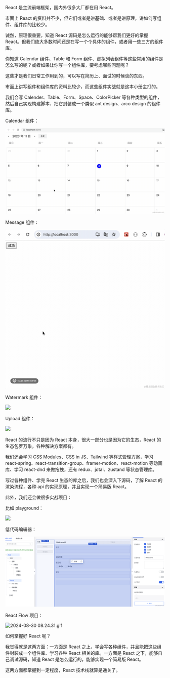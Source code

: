 React 是主流前端框架，国内外很多大厂都在用 React。

市面上 React 的资料并不少，但它们或者是讲基础、或者是讲原理，讲如何写组件、组件库的比较少。

诚然，原理很重要，知道 React 源码是怎么运行的能够帮我们更好的掌握 React。但我们绝大多数时间还是在写一个个具体的组件，或者用一些三方的组件库。

你知道 Calendar 组件、Table 和 Form 组件、虚拟列表组件等这些常用的组件是怎么写的呢？或者如果让你写一个组件库，要考虑哪些问题呢？

这些才是我们日常工作用到的，可以写在简历上、面试的时候谈的东西。

市面上讲写组件和组件库的资料比较少，而这些组件实战就是这本小册主打的。

我们会写 Calender、Table、Form、Space、ColorPicker 等各种类型的组件，然后自己实现构建脚本、把它封装成一个类似 ant design、arco design 的组件库。

Calendar 组件：

![](https://raw.githubusercontent.com/star8085/picture/main/images/2025/react通过秘籍/1737549298037-fc321f45d0eb4c41b9370dcc1b9f2162tplv-k3u1fbpfcp-jj-mark0000q75.imagew2156h1158s228529egiff32bfdfdfd)

Message 组件：

![](https://raw.githubusercontent.com/star8085/picture/main/images/2025/react通过秘籍/1737549301478-23725f6715f9461f859402de7ffb3660tplv-k3u1fbpfcp-jj-mark0000q75.imagew1272h1266s387654egiff70bfefefe)

Watermark 组件：

![](https://raw.githubusercontent.com/star8085/picture/main/images/2025/react通过秘籍/1737549308620-9c61ea9bda874c68a65280b11703cd6dtplv-k3u1fbpfcp-jj-mark0000q75.imagew2656h1438s3083503egiff39bfdfdfd)

Upload 组件：

![](https://raw.githubusercontent.com/star8085/picture/main/images/2025/react通过秘籍/1737549318215-66ed4f7cfe6342f88810fd972562d1a6tplv-k3u1fbpfcp-jj-mark0000q75.imagew1330h874s466120egiff41bfcfcfc)

React 的流行不只是因为 React 本身，很大一部分也是因为它的生态，React 的生态包罗万象，各种解决方案都有。

我们还会学习 CSS Modules、CSS in JS、Tailwind 等样式管理方案，学习 react-spring、react-transition-group、framer-motion、react-motion 等动画库、学习 react-dnd 来做拖拽，还有 redux、jotai、zustand 等状态管理库。

写过各种组件、学完 React 生态的库之后，我们也会深入下源码，了解 React 的渲染流程，各种 api 的实现原理，并且实现一个简易版 React。

此外，我们还会做很多实战项目：

比如 playground：

![](https://raw.githubusercontent.com/star8085/picture/main/images/2025/react通过秘籍/1737549324165-52a109156fe64a50908195131b8329f5tplv-k3u1fbpfcp-jj-mark0000q75.imagew2858h1264s961512egiff70bfefefe)

低代码编辑器：

![](https://raw.githubusercontent.com/star8085/picture/main/images/2025/react通过秘籍/1737549333867-747cc9a904f64c47b2617a25e3dfa77etplv-k3u1fbpfcp-jj-mark0000q75.imagew2744h1204s239464epngbd4dcf5)

React Flow 项目：

![2024-08-30 08.24.31.gif](https://raw.githubusercontent.com/star8085/picture/main/images/2025/react通过秘籍/1737549342594-4330865bfb83401dbf81ac40945af092tplv-k3u1fbpfcp-jj-mark0000q75.imagew2870h1536s1746933egiff70bfbfbfb)

如何掌握好 React 呢？

我觉得就是这两方面：一方面是 React 之上，学会写各种组件，并且能把这些组件封装成一个组件库、学习各种 React 相关的库。一方面是 React 之下，能够自己调试源码，知道 React 是怎么运行的，能够实现一个简易版 React。

这两方面都掌握到一定程度，React 技术栈就算是通关了。


